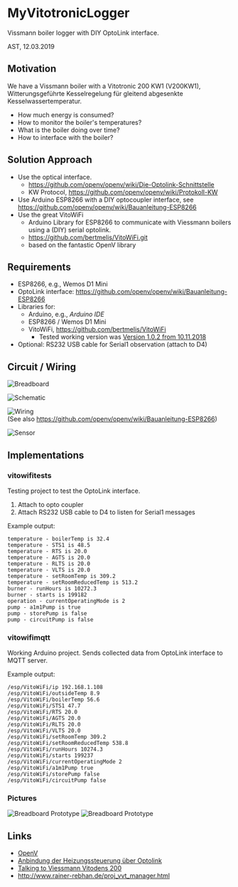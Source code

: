 

MyVitotronicLogger
==================
Vissmann boiler logger with DIY OptoLink interface.  

AST, 12.03.2019


Motivation
----------
We have a Vissmann boiler with a Vitotronic 200 KW1 (V200KW1), Witterungsgeführte Kesselregelung für gleitend abgesenkte Kesselwassertemperatur.  
* How much energy is consumed?
* How to monitor the boiler's temperatures?
* What is the boiler doing over time?
* How to interface with the boiler?


Solution Approach
-----------------
* Use the optical interface.
	* <https://github.com/openv/openv/wiki/Die-Optolink-Schnittstelle>
	* KW Protocol, <https://github.com/openv/openv/wiki/Protokoll-KW>
* Use Arduino ESP8266 with a DIY optocoupler interface, see <https://github.com/openv/openv/wiki/Bauanleitung-ESP8266>
* Use the great VitoWiFi
	* Arduino Library for ESP8266 to communicate with Viessmann boilers using a (DIY) serial optolink.
	* <https://github.com/bertmelis/VitoWiFi.git>
	* based on the fantastic OpenV library



Requirements
------------
* ESP8266, e.g., Wemos D1 Mini
* OptoLink interface: <https://github.com/openv/openv/wiki/Bauanleitung-ESP8266>
* Libraries for:
	* Arduino, e.g., *Arduino IDE*
	* ESP8266 / Wemos D1 Mini
	* VitoWiFi, <https://github.com/bertmelis/VitoWiFi>
		* Tested working version was [Version 1.0.2 from 10.11.2018](https://github.com/bertmelis/VitoWiFi/tree/5d8a2d5b270df575b2cb3b8847567947bac362e9)
* Optional: RS232 USB cable for Serial1 observation (attach to D4)



Circuit / Wiring
----------------
![Breadboard](doc/WemosD1MiniVitoOptocoupler_bb.jpg)  

![Schematic](doc/WemosD1MiniVitoOptocoupler_schem.jpg)

![Wiring](doc/OptolinkESP8266.png)  
(See also https://github.com/openv/openv/wiki/Bauanleitung-ESP8266)  

![Sensor](doc/optocoupler.jpg "Breadboard Prototype")





Implementations
---------------

### vitowifitests
Testing project to test the OptoLink interface.
1. Attach to opto coupler 
2. Attach RS232 USB cable to D4 to listen for Serial1 messages

Example output:
```
temperature - boilerTemp is 32.4
temperature - STS1 is 48.5
temperature - RTS is 20.0
temperature - AGTS is 20.0
temperature - RLTS is 20.0
temperature - VLTS is 20.0
temperature - setRoomTemp is 309.2
temperature - setRoomReducedTemp is 513.2
burner - runHours is 10272.3
burner - starts is 199182
operation - currentOperatingMode is 2
pump - a1m1Pump is true
pump - storePump is false
pump - circuitPump is false
```


### vitowifimqtt
Working Arduino project.
Sends collected data from OptoLink interface to MQTT server.  

Example output:
```
/esp/VitoWiFi/ip 192.168.1.108
/esp/VitoWiFi/outsideTemp 8.9
/esp/VitoWiFi/boilerTemp 56.6
/esp/VitoWiFi/STS1 47.7
/esp/VitoWiFi/RTS 20.0
/esp/VitoWiFi/AGTS 20.0
/esp/VitoWiFi/RLTS 20.0
/esp/VitoWiFi/VLTS 20.0
/esp/VitoWiFi/setRoomTemp 309.2
/esp/VitoWiFi/setRoomReducedTemp 538.8
/esp/VitoWiFi/runHours 10274.3
/esp/VitoWiFi/starts 199237
/esp/VitoWiFi/currentOperatingMode 2
/esp/VitoWiFi/a1m1Pump true
/esp/VitoWiFi/storePump false
/esp/VitoWiFi/circuitPump false
```

### Pictures

![Breadboard Prototype](doc/breadboard1.jpg "Breadboard Prototype")
![Breadboard Prototype](doc/breadboard2.jpg "Breadboard Prototype")
 






Links
-----
* [OpenV](https://github.com/openv/openv/wiki/)
* [Anbindung der Heizungssteuerung über Optolink](https://www.harrykellner.de/index.php/projekte2/81-optolink)
* [Talking to Viessmann Vitodens 200](https://www.edom-plc.pl/index.php/en/1-wire-i-rpi-en/175-komunikacja-z-viessmann-em-vitodens-200)
* <http://www.rainer-rebhan.de/proj_vvt_manager.html>

